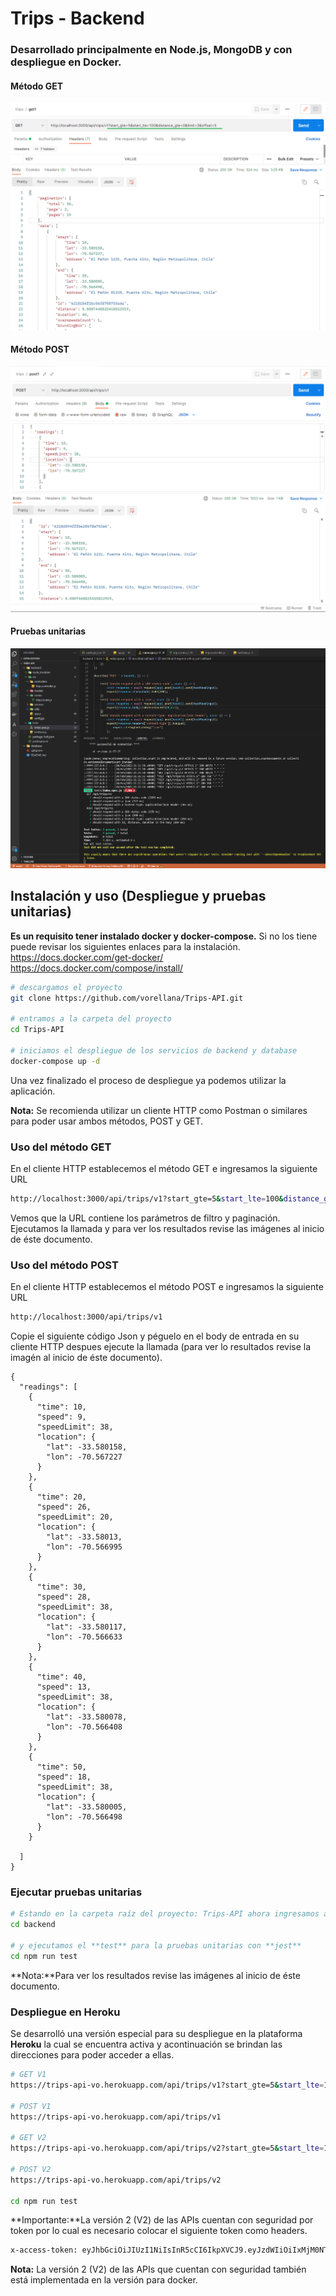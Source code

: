 # Trips - Backend
### Desarrollado principalmente en **Node.js, MongoDB** y con despliegue en **Docker**.
#### Método GET
  ![alt text](https://github.com/vorellana/Trips-API/blob/main/resources/get_1.png?raw=true)
#### Método POST
  ![alt text](https://github.com/vorellana/Trips-API/blob/main/resources/post_1.png?raw=true)
#### Pruebas unitarias
  ![alt text](https://github.com/vorellana/Trips-API/blob/main/resources/test_1.png?raw=true)

## Instalación y uso (Despliegue y pruebas unitarias)
**Es un requisito tener instalado docker y docker-compose.** Si no los tiene puede revisar los siguientes enlaces para la instalación.
https://docs.docker.com/get-docker/
https://docs.docker.com/compose/install/
```sh
# descargamos el proyecto
git clone https://github.com/vorellana/Trips-API.git

# entramos a la carpeta del proyecto
cd Trips-API

# iniciamos el despliegue de los servicios de backend y database
docker-compose up -d 
```
Una vez finalizado el proceso de despliegue ya podemos utilizar la aplicación.

**Nota:** Se recomienda utilizar un cliente HTTP como Postman o similares para poder usar ambos métodos, POST y GET.
### Uso del método GET
En el cliente HTTP establecemos el método GET e ingresamos la siguiente URL
```sh
http://localhost:3000/api/trips/v1?start_gte=5&start_lte=100&distance_gte=0&limit=3&offset=5
```
Vemos que la URL contiene los parámetros de filtro y paginación.
Ejecutamos la llamada y para ver los resultados revise las imágenes al inicio de éste documento.
### Uso del método POST
En el cliente HTTP establecemos el método POST e ingresamos la siguiente URL
```sh
http://localhost:3000/api/trips/v1
```

Copie el siguiente código Json y péguelo en el body de entrada en su cliente HTTP despues ejecute la llamada (para ver lo resultados revise la imagén al inicio de éste documento).

```
{
  "readings": [
    {
      "time": 10,
      "speed": 9,
      "speedLimit": 38,
      "location": {
        "lat": -33.580158,
        "lon": -70.567227
      }
    },
    {
      "time": 20,
      "speed": 26,
      "speedLimit": 20,
      "location": {
        "lat": -33.58013,
        "lon": -70.566995
      }
    },
    {
      "time": 30,
      "speed": 28,
      "speedLimit": 38,
      "location": {
        "lat": -33.580117,
        "lon": -70.566633
      }
    },
    {
      "time": 40,
      "speed": 13,
      "speedLimit": 38,
      "location": {
        "lat": -33.580078,
        "lon": -70.566408
      }
    },
    {
      "time": 50,
      "speed": 18,
      "speedLimit": 38,
      "location": {
        "lat": -33.580005,
        "lon": -70.566498
      }
    }

  ]
}
```
### Ejecutar pruebas unitarias

```sh
# Estando en la carpeta raíz del proyecto: Trips-API ahora ingresamos a la carpeta backend
cd backend

# y ejecutamos el **test** para la pruebas unitarias con **jest**
cd npm run test
```
**Nota:**Para ver los resultados revise las imágenes al inicio de éste documento.

### Despliegue en Heroku

Se desarrolló una versión especial para su despliegue en la plataforma **Heroku** la cual se encuentra activa y acontinuación se brindan las direcciones para poder acceder a ellas.
```sh
# GET V1
https://trips-api-vo.herokuapp.com/api/trips/v1?start_gte=5&start_lte=100&distance_gte=0&limit=3&offset=5

# POST V1
https://trips-api-vo.herokuapp.com/api/trips/v1

# GET V2
https://trips-api-vo.herokuapp.com/api/trips/v2?start_gte=5&start_lte=100&distance_gte=0&limit=3&offset=5

# POST V2
https://trips-api-vo.herokuapp.com/api/trips/v2

cd npm run test
```
**Importante:**La versión 2 (V2) de las APIs cuentan con seguridad por token por lo cual es necesario colocar el siguiente token como headers. 
```sh
x-access-token: eyJhbGciOiJIUzI1NiIsInR5cCI6IkpXVCJ9.eyJzdWIiOiIxMjM0NTY3ODkwIiwibmFtZSI6IkpvaG4gRG9lIiwiaWF0IjoxNTE2MjM5MDIyfQ.MSqeevVdGlsk-I0bn1VkqmbE1t9e87OD7rkYvtQQAsk
```
**Nota:** La versión 2 (V2) de las APIs que cuentan con seguridad también está implementada en la versión para docker.


